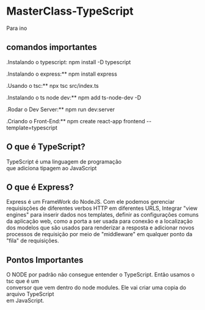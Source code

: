 <h1>MasterClass-TypeScript</h1>

  Para ino

<h2>comandos importantes</h2> 

  .Instalando o typescript: npm install -D typescript

  .Instalando o express:** npm install express

  .Usando o tsc:** npx tsc src/index.ts 

  .Instalando o ts node dev:** npm add ts-node-dev -D

  .Rodar o Dev Server:** npm run dev:server 

  .Criando o Front-End:** npm create react-app frontend --template=typescript

<h2>O que é TypeScript?</h2>

TypeScript é uma linguagem de programação
<br>que adiciona tipagem ao JavaScript

<h2>O que é Express?</h2> 

  Express é um FrameWork  do NodeJS. Com ele podemos gerenciar requisisções 
  de diferentes verbos HTTP em diferentes URLS, Integrar "view engines" para 
  inserir dados nos templates, definir as configurações comuns da aplicação web, 
  como a porta a ser usada para conexão e a localização dos modelos que são 
  usados para renderizar a resposta e  adicionar novos processos de requisição por
  meio de "middleware" em qualquer ponto da "fila" de requisições.


<h2>Pontos Importantes</h2>

O NODE por padrão não consegue entender o TypeScript. Então usamos o tsc que é um<br> 
conversor que vem dentro do node modules. Ele vai criar uma copia do arquivo TypeScript
<br>em JavaScript.

